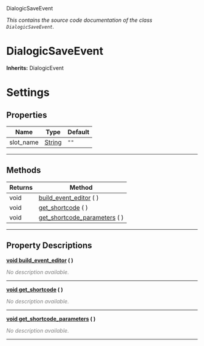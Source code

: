 
<div class="header-banner purple">
<div class="header-label purple">DialogicSaveEvent</div>
</div>

*This contains the source code documentation of the class `DialogicSaveEvent`.*
        
# DialogicSaveEvent
**Inherits:** DialogicEvent

# Settings
## Properties
Name | Type | Default 
--- | --- | --- 
slot_name | [String](https://docs.godotengine.org/en/latest/classes/class_string.html#class-string) |  `""` 
--- 

## Methods
Returns | Method 
--- | --- 
<span class="hljs-attribute">void</span> | [<span class="hljs-title">build_event_editor</span>](#property-build_event_editor) ( ) 
<span class="hljs-attribute">void</span> | [<span class="hljs-title">get_shortcode</span>](#property-get_shortcode) ( ) 
<span class="hljs-attribute">void</span> | [<span class="hljs-title">get_shortcode_parameters</span>](#property-get_shortcode_parameters) ( ) 
--- 
## Property Descriptions



<a class="header" id="property-build_event_editor" href="#property-build_event_editor">**<span class="hljs-attribute">void</span> [<span class="hljs-title">build_event_editor</span>](#property-build_event_editor) ( )** </a>



 <span style = "color: gray">*No description available.*</span> 

---



<a class="header" id="property-get_shortcode" href="#property-get_shortcode">**<span class="hljs-attribute">void</span> [<span class="hljs-title">get_shortcode</span>](#property-get_shortcode) ( )** </a>



 <span style = "color: gray">*No description available.*</span> 

---



<a class="header" id="property-get_shortcode_parameters" href="#property-get_shortcode_parameters">**<span class="hljs-attribute">void</span> [<span class="hljs-title">get_shortcode_parameters</span>](#property-get_shortcode_parameters) ( )** </a>



 <span style = "color: gray">*No description available.*</span> 

---

